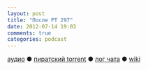 ```yaml
---
layout: post
title: "После РT 297"
date: 2012-07-14 19:03
comments: true
categories: podcast
---
```

[аудио](http://cdn.radio-t.com/rt297post.mp3) ● [пиратский torrent](http://pirates.radio-t.com/torrents/rt297post.mp3.torrent) ● [лог чата](http://chat.radio-t.com/logs/radio-t-297.html) ● [wiki](http://wiki.radio-t.com/%D0%9F%D0%BE%D1%81%D0%BB%D0%B5_%D0%A0%D0%A2_297)  <audio src="http://cdn.radio-t.com/rt297post.mp3" preload="none">
